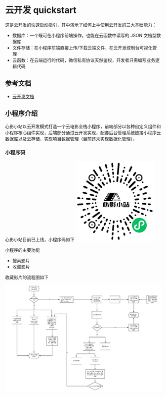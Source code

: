 # 云开发 quickstart

这是云开发的快速启动指引，其中演示了如何上手使用云开发的三大基础能力：

- 数据库：一个既可在小程序前端操作，也能在云函数中读写的 JSON 文档型数据库
- 文件存储：在小程序前端直接上传/下载云端文件，在云开发控制台可视化管理
- 云函数：在云端运行的代码，微信私有协议天然鉴权，开发者只需编写业务逻辑代码

## 参考文档

- [云开发文档](https://developers.weixin.qq.com/miniprogram/dev/wxcloud/basis/getting-started.html)

## 小程序介绍
心影小站以云开发模式打造一个云电影全栈小程序，前端部分以各种自定义组件和小程序核心组件实现，后端部分通过云开发实现，配套后台管理系统链接小程序云数据库以及云存储，实现项目数据管理（目前还未实现数据化管理）。
### 小程序码
心影小站目前已上线，小程序码如下
![avatar](image/minprogram.jpg)

小程序的主要功能
- 搜索影片
- 收藏影片

收藏影片的流程图如下

![avatar](image/collect.png)
